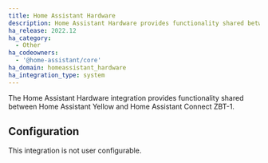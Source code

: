 ```yaml
---
title: Home Assistant Hardware
description: Home Assistant Hardware provides functionality shared between Home Assistant Yellow and Home Assistant Connect ZBT-1.
ha_release: 2022.12
ha_category:
  - Other
ha_codeowners:
  - '@home-assistant/core'
ha_domain: homeassistant_hardware
ha_integration_type: system
---
```


The Home Assistant Hardware integration provides functionality
shared between Home Assistant Yellow and Home Assistant Connect ZBT-1.

## Configuration

This integration is not user configurable.
